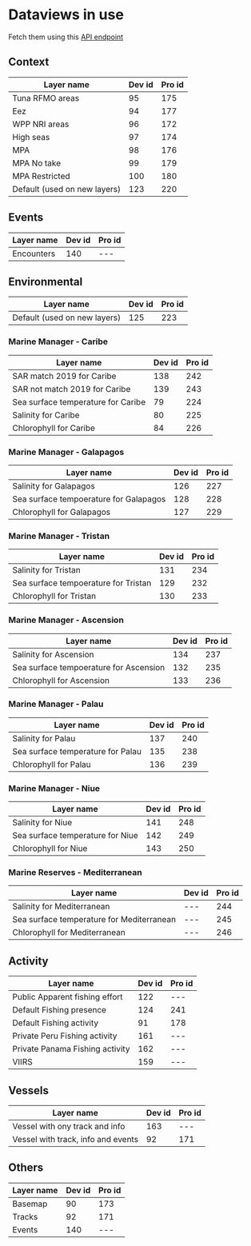 # Dataviews in use

Fetch them using this [API endpoint](https://gateway.api.globalfishingwatch.org/swagger#/DataviewsAPI)

## Context

| Layer name                   | Dev id | Pro id |
| ---------------------------- | ------ | ------ |
| Tuna RFMO areas              | 95     | 175    |
| Eez                          | 94     | 177    |
| WPP NRI areas                | 96     | 172    |
| High seas                    | 97     | 174    |
| MPA                          | 98     | 176    |
| MPA No take                  | 99     | 179    |
| MPA Restricted               | 100    | 180    |
| Default (used on new layers) | 123    | 220    |

## Events

| Layer name | Dev id | Pro id |
| ---------- | ------ | ------ |
| Encounters | 140    | ---    |

## Environmental

| Layer name                   | Dev id | Pro id |
| ---------------------------- | ------ | ------ |
| Default (used on new layers) | 125    | 223    |

### Marine Manager - Caribe

| Layer name                         | Dev id | Pro id |
| ---------------------------------- | ------ | ------ |
| SAR match 2019 for Caribe          | 138    | 242    |
| SAR not match 2019 for Caribe      | 139    | 243    |
| Sea surface temperature for Caribe | 79     | 224    |
| Salinity for Caribe                | 80     | 225    |
| Chlorophyll for Caribe             | 84     | 226    |

### Marine Manager - Galapagos

| Layer name                             | Dev id | Pro id |
| -------------------------------------- | ------ | ------ |
| Salinity for Galapagos                 | 126    | 227    |
| Sea surface tempoerature for Galapagos | 128    | 228    |
| Chlorophyll for Galapagos              | 127    | 229    |

### Marine Manager - Tristan

| Layer name                           | Dev id | Pro id |
| ------------------------------------ | ------ | ------ |
| Salinity for Tristan                 | 131    | 234    |
| Sea surface tempoerature for Tristan | 129    | 232    |
| Chlorophyll for Tristan              | 130    | 233    |

### Marine Manager - Ascension

| Layer name                             | Dev id | Pro id |
| -------------------------------------- | ------ | ------ |
| Salinity for Ascension                 | 134    | 237    |
| Sea surface tempoerature for Ascension | 132    | 235    |
| Chlorophyll for Ascension              | 133    | 236    |

### Marine Manager - Palau

| Layer name                        | Dev id | Pro id |
| --------------------------------- | ------ | ------ |
| Salinity for Palau                | 137    | 240    |
| Sea surface temperature for Palau | 135    | 238    |
| Chlorophyll for Palau             | 136    | 239    |

### Marine Manager - Niue

| Layer name                       | Dev id | Pro id |
| -------------------------------- | ------ | ------ |
| Salinity for Niue                | 141    | 248    |
| Sea surface temperature for Niue | 142    | 249    |
| Chlorophyll for Niue             | 143    | 250    |

### Marine Reserves - Mediterranean

| Layer name                                | Dev id | Pro id |
| ----------------------------------------- | ------ | ------ |
| Salinity for Mediterranean                | ---    | 244    |
| Sea surface temperature for Mediterranean | ---    | 245    |
| Chlorophyll for Mediterranean             | ---    | 246    |

## Activity

| Layer name                      | Dev id | Pro id |
| ------------------------------- | ------ | ------ |
| Public Apparent fishing effort  | 122    | ---    |
| Default Fishing presence        | 124    | 241    |
| Default Fishing activity        | 91     | 178    |
| Private Peru Fishing activity   | 161    | ---    |
| Private Panama Fishing activity | 162    | ---    |
| VIIRS                           | 159    | ---    |

## Vessels

| Layer name                         | Dev id | Pro id |
| ---------------------------------- | ------ | ------ |
| Vessel with ony track and info     | 163    | ---    |
| Vessel with track, info and events | 92     | 171    |

## Others

| Layer name | Dev id | Pro id |
| ---------- | ------ | ------ |
| Basemap    | 90     | 173    |
| Tracks     | 92     | 171    |
| Events     | 140    | ---    |
